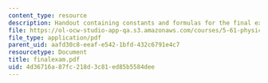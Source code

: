 ```yaml
---
content_type: resource
description: Handout containing constants and formulas for the final exam.
file: https://ol-ocw-studio-app-qa.s3.amazonaws.com/courses/5-61-physical-chemistry-fall-2007/4d36716a87fc218d3c81ed85b5584dee_finalexam.pdf
file_type: application/pdf
parent_uid: aafd30c8-eeaf-e542-1bfd-432c6791e4c7
resourcetype: Document
title: finalexam.pdf
uid: 4d36716a-87fc-218d-3c81-ed85b5584dee
---
```


